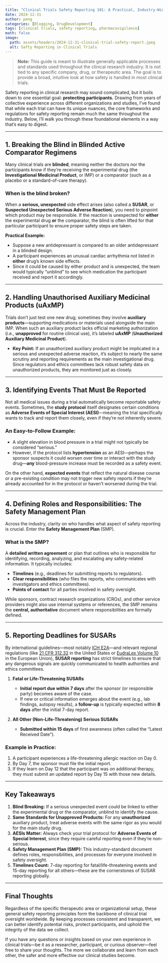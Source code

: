 ```yaml
---
title: "Clinical Trials Safety Reporting 101: A Practical, Industry-Wide Overview"
date: 2024-12-31
author: peng
categories: [Blogging, DrugDevelopment]
tags: [clinical trials, safety reporting, pharmacovigilance]
math: false
image:
  path: assets/headers/2024-12-31-clinical-trial-safety-report.jpeg
  alt: Safty Reporting in Clinical Trials
---
```



> **Note:** This guide is meant to illustrate generally applicable processes and standards used throughout the clinical research industry. It is not tied to any specific company, drug, or therapeutic area. The goal is to provide a broad, intuitive look at how safety is handled in most clinical trials.

Safety reporting in clinical research may sound complicated, but it boils down to one essential goal: **protecting participants.** Drawing from years of collective experience across different organizations and studies, I’ve found that while each trial can have its unique nuances, the core frameworks and regulations for safety reporting remain much the same throughout the industry. Below, I’ll walk you through these foundational elements in a way that’s easy to digest.

---

## 1. Breaking the Blind in Blinded Active Comparator Regimens

Many clinical trials are **blinded**, meaning neither the doctors nor the participants know if they’re receiving the experimental drug (the **Investigational Medicinal Product**, or IMP) or a comparator (such as a placebo or a standard-of-care therapy).

### When is the blind broken?
When a **serious, unexpected** side effect arises (also called a **SUSAR**, or **Suspected Unexpected Serious Adverse Reaction**), you need to pinpoint which product may be responsible. If the reaction is unexpected for **either** the experimental drug **or** the comparator, the blind is often lifted for that particular participant to ensure proper safety steps are taken.

**Practical Example:**
- Suppose a new antidepressant is compared to an older antidepressant in a blinded design.
- A participant experiences an unusual cardiac arrhythmia not listed in **either** drug’s known side effects.
- Since it could be caused by either product and is unexpected, the team would typically “unblind” to see which medication the participant received and report it accordingly.

---

## 2. Handling Unauthorised Auxiliary Medicinal Products (uAxMP)

Trials don’t just test one new drug; sometimes they involve **auxiliary products**—supporting medications or materials used alongside the main IMP. When such an auxiliary product lacks official marketing authorization (i.e., **unapproved** for routine clinical use), it’s labeled **uAxMP** (**Unauthorized Auxiliary Medicinal Product**).

- **Key Point:** If an unauthorized auxiliary product might be implicated in a serious and unexpected adverse reaction, it’s subject to nearly the same scrutiny and reporting requirements as the main investigational drug. Since regulators and ethics committees lack robust safety data on unauthorized products, they are monitored just as closely.

---

## 3. Identifying Events That Must Be Reported

Not all medical issues during a trial automatically become reportable safety events. Sometimes, the **study protocol** itself designates certain conditions as **Adverse Events of Special Interest (AESI)**—meaning the trial specifically wants to track and report them closely, even if they’re not inherently severe.

### An Easy-to-Follow Example:
- A slight elevation in blood pressure in a trial might not typically be considered “serious.”  
- However, if the protocol lists **hypertension** as an AESI—perhaps the sponsor suspects it could worsen over time or interact with the study drug—**any** blood-pressure increase must be recorded as a safety event.

On the other hand, **expected events** that reflect the natural disease course or a pre-existing condition may not trigger new safety reports if they’re already accounted for in the protocol or haven’t worsened during the trial.

---

## 4. Defining Roles and Responsibilities: The Safety Management Plan

Across the industry, clarity on who handles what aspect of safety reporting is crucial. Enter the **Safety Management Plan** (SMP).

### What is the SMP?
A **detailed written agreement** or plan that outlines who is responsible for identifying, recording, analyzing, and escalating any safety-related information. It typically includes:

- **Timelines** (e.g., deadlines for submitting reports to regulators).
- **Clear responsibilities** (who files the reports, who communicates with investigators and ethics committees).
- **Points of contact** for all parties involved in safety oversight.

While sponsors, contract research organizations (CROs), and other service providers might also use internal systems or references, the SMP remains the **central, authoritative** document where responsibilities are formally defined.

---

## 5. Reporting Deadlines for SUSARs

By international guidelines—most notably [ICH E2A](https://database.ich.org/sites/default/files/E2A_Guideline.pdf)—and relevant regional regulations (like [21 CFR 312.32](https://www.ecfr.gov/current/title-21/chapter-I/subchapter-D/part-312) in the United States or [EudraLex Volume 10](https://health.ec.europa.eu/medicinal-products/eudralex/eudralex-volume-10_en) in the European Union), **SUSAR reporting** has strict timelines to ensure that any dangerous signals are quickly communicated to health authorities and ethics committees.

1. **Fatal or Life-Threatening SUSARs**  
   - **Initial report due within 7 days** after the sponsor (or responsible party) becomes aware of the case.  
   - If new or critical information emerges about the event (e.g., lab findings, autopsy results), a **follow-up** is typically expected within **8 days** after the initial 7-day report.

2. **All Other (Non-Life-Threatening) Serious SUSARs**  
   - **Submitted within 15 days** of first awareness (often called the “Latest Received Date”).

### Example in Practice:
1. A participant experiences a life-threatening allergic reaction on Day 0.  
2. By Day 7, the sponsor must file the initial report.  
3. If they learn on Day 12 that the participant was on additional therapy, they must submit an updated report by Day 15 with those new details.

---

## Key Takeaways

1. **Blind Breaking:** If a serious unexpected event could be linked to either the experimental drug or the comparator, unblind to identify the cause.  
2. **Same Standards for Unapproved Products:** For any **unauthorized** auxiliary product, treat adverse events with the same rigor as you would for the main study drug.  
3. **AESIs Matter:** Always check your trial protocol for **Adverse Events of Special Interest**, since they require careful reporting even if they’re non-serious.  
4. **Safety Management Plan (SMP):** This industry-standard document defines roles, responsibilities, and processes for everyone involved in safety oversight.  
5. **Timelines Count:** 7-day reporting for fatal/life-threatening events and 15-day reporting for all others—these are the cornerstones of SUSAR reporting globally.

---

## Final Thoughts

Regardless of the specific therapeutic area or organizational setup, these general safety reporting principles form the backbone of clinical trial oversight worldwide. By keeping processes consistent and transparent, we can better identify potential risks, protect participants, and uphold the integrity of the data we collect.

If you have any questions or insights based on your own experience in clinical trials—be it as a researcher, participant, or curious observer—feel free to share your thoughts. The more we collaborate and learn from each other, the safer and more effective our clinical studies become.

